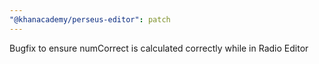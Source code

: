 ```yaml
---
"@khanacademy/perseus-editor": patch
---
```


Bugfix to ensure numCorrect is calculated correctly while in Radio Editor
